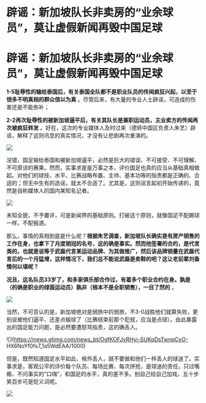 # 辟谣：新加坡队长非卖房的“业余球员”，莫让虚假新闻再毁中国足球

# 辟谣：新加坡队长非卖房的“业余球员”，莫让虚假新闻再毁中国足球

**1-5耻辱性的输给泰国后，有关泰国全队都不是职业队员的传闻疯狂兴起，以至于很多不明真相的群众信以为真**
。尽管后来，有大量的专业人士辟谣，可造成的伤害还是不能弥补；

**2-2再次耻辱性的被新加坡逼平后，有关其队长是兼职运动员，主业卖方的传闻再次被疯狂转发**
。好在，这次的专业媒体人及时过来（德转中国区负责人朱艺）辟谣，解释了这则讯息的真实情况，才没有让悲剧再次重演的。

![](https://inews.gtimg.com/news_bt/Owbhq9GfE1y1LPNceoXozuijXPOf14wwQ0zVc6ly56YG0AA/1000)

没错，国足输给泰国和被新加坡逼平，必然是巨大的错误、不可接受、不可理解、不可原谅的赛果。然而，实事求是是万事之本，评价国足也真的应当从基础真相做起。对他们的球技、水平、比赛战略布置、主帅、基本功等的指责都是正确的、合适的；但无中生有的造谣，就太不合适了。尤其是，这则谣言起初开始传递的，竟然是自称媒体人的国内某知名记者。

![](https://inews.gtimg.com/news_bt/ORuU5m-YwpRMO78PZ3gMY6SqYA8IV_8UL_rDmMSMCTNBAAA/1000)

未知全貌，不予置评，可是新闻界的基础原则。打破这个原则，就像国足不配踢球一样，不配报道。

那么，事情的真相到底是什么呢？**根据朱艺调查，新加坡队长确实是有房产销售的工作在身，也拿下了月度销冠的名号，这的确是事实。然而他签署的合约，是代言类的，也就是说等于武磊代言某运动品牌、为其做推广，然后该品牌销量在武磊代言后的一个月猛增，这样情况下，我们总不能说武磊是卖鞋的吧？这让老前辈刘备情何以堪呢？**

**况且，这名队员33岁了，和多家俱乐部合作过，有着多个职业合约在身。孰是（的确是职业的绿茵运动员）孰非（根本不是全职销售），一目了然的** 。

![](https://inews.gtimg.com/news_bt/OZAUy5AA3ujfbJHHzlfGzUparYrsllXAqi-2mk48CdlNAAA/1000)

当然，不可否认的是，新加坡绝对是弱旅中的弱旅，不3-0战胜他们就算失败，更别说被他们逼平、还差点输球了（比赛结束前那个犯规，应当是点球）。由此暴露出的国足能力问题，是必然要遭怒骂指责，这的确丢人。

![](https://inews.gtimg.com/news_bt/OgfKOFJvRHyi-SUKqDsTwnpCyO-
HX6NoYf0fs7_1a5WdEAA/1000)

但是，既然知道国足水平如此、格外丢人，就不要做和他们一样丢人的球迷了。实事求是，客观公平的评价每个队员、每场比赛、每次拼抢，是球迷的责任。只过嘴瘾、不问事实的“口嗨”，和国足的水平，真的差不多。别自己给自己加戏，五十步笑百步可是贬义词呢。

![](https://inews.gtimg.com/news_bt/OGXF11mSdny0Er9o1KJlBG2kiDgyCT9vPiQJGaqP_hkhYAA/1000)

